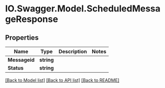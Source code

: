 # IO.Swagger.Model.ScheduledMessageResponse
## Properties

Name | Type | Description | Notes
------------ | ------------- | ------------- | -------------
**Messageid** | **string** |  | 
**Status** | **string** |  | 

[[Back to Model list]](../README.md#documentation-for-models) [[Back to API list]](../README.md#documentation-for-api-endpoints) [[Back to README]](../README.md)

